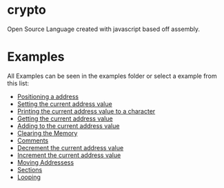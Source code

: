 # crypto
Open Source Language created with javascript based off assembly.

# Examples
All Examples can be seen in the examples folder or select a example from this list:
 - [Positioning a address](./examples/positions.crypto)
 - [Setting the current address value](./examples/setting.crypto)
 - [Printing the current address value to a character](./examples/printing.crypto)
 - [Getting the current address value](./examples/get.crypto)
 - [Adding to the current address value](./examples/add.crypto)
 - [Clearing the Memory](./examples/clear.crypto)
 - [Comments](./examples/comments.crypto)
 - [Decrement the current address value](./examples/decrement.crypto)
 - [Increment the current address value](./examples/increment.crypto)
 - [Moving Addressess](./examples/mov.crypto)
 - [Sections](./examples/section.crypto)
 - [Looping](./examples/loop.crypto)